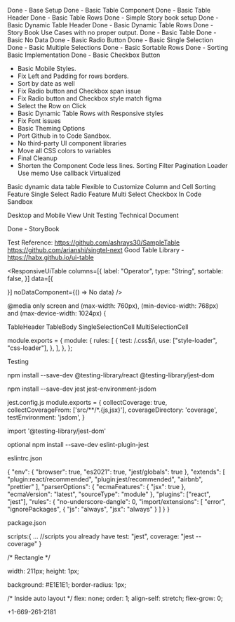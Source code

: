 Done - Base Setup
Done - Basic Table Component
Done - Basic Table Header
Done - Basic Table Rows
Done - Simple Story book setup
Done - Basic Dynamic Table Header
Done - Basic Dynamic Table Rows
Done - Story Book Use Cases with no proper output.
Done - Basic Table
Done - Basic No Data
Done - Basic Radio Button
Done - Basic Single Selection
Done - Basic Multiple Selections
Done - Basic Sortable Rows
Done - Sorting Basic Implementation
Done - Basic Checkbox Button
- Basic Mobile Styles.
- Fix Left and Padding for rows borders.
- Sort by date as well
- Fix Radio button and Checkbox span issue
- Fix Radio button and Checkbox style match figma
- Select the Row on Click
- Basic Dynamic Table Rows with Responsive styles
- Fix Font issues
- Basic Theming Options
- Port Github in to Code Sandbox.
- No third-party UI component libraries
- Move all CSS colors to variables
- Final Cleanup
- Shorten the Component Code less lines.
Sorting
Filter
Pagination
Loader
Use memo
Use callback
Virtualized

Basic dynamic data table
Flexible to Customize Column and Cell
Sorting Feature
Single Select Radio Feature
Multi Select Checkbox
In Code Sandbox

Desktop and Mobile View
Unit Testing
Technical Document

Done - StoryBook

Test Reference:
https://github.com/ashrays30/SampleTable
https://github.com/arianshi/singtel-next
Good Table Library - https://habx.github.io/ui-table

<ResponsiveUiTable
  columns=[{
    label: "Operator",
    type: "String",
    sortable: false,
  }]
  data=[{

  }]
  noDataComponent={() => <span>No data</span>}
/>


@media only screen and (max-width: 760px),
  (min-device-width: 768px) and (max-device-width: 1024px) {


TableHeader
TableBody
SingleSelectionCell
MultiSelectionCell

module.exports = {
  module: {
    rules: [
      {
        test: /\.css$/i,
        use: ["style-loader", "css-loader"],
      },
    ],
  },
};

Testing

npm install --save-dev @testing-library/react @testing-library/jest-dom

npm install --save-dev jest jest-environment-jsdom

jest.config.js
module.exports = {
    collectCoverage: true,
    collectCoverageFrom: ['src/**/*.{js,jsx}'],
    coverageDirectory: 'coverage',
    testEnvironment: 'jsdom',
}

import '@testing-library/jest-dom'

optional
npm install --save-dev eslint-plugin-jest


eslintrc.json

{
    "env": {
        "browser": true,
        "es2021": true,
        "jest/globals": true
    },
    "extends": [
        "plugin:react/recommended",
        "plugin:jest/recommended",
        "airbnb",
        "prettier"
    ],
    "parserOptions": {
        "ecmaFeatures": {
            "jsx": true
        },
        "ecmaVersion": "latest",
        "sourceType": "module"
    },
    "plugins": ["react", "jest"],
    "rules": {
        "no-underscore-dangle": 0,
        "import/extensions": [
            "error",
            "ignorePackages",
            {
                "js": "always",
                "jsx": "always"
            }
        ]
    }
}

package.json

scripts:{
... //scripts you already have
test: "jest",
coverage: "jest --coverage"
}


/* Rectangle */

width: 211px;
height: 1px;

background: #E1E1E1;
border-radius: 1px;

/* Inside auto layout */
flex: none;
order: 1;
align-self: stretch;
flex-grow: 0;



+1-669-261-2181